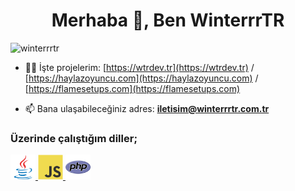 <h1 align="center">Merhaba 👋, Ben WinterrrTR</h1>

<p align="left"> <img src="https://komarev.com/ghpvc/?username=winterrrtr&label=Profile%20views&color=2edcb9&style=flat" alt="winterrrtr" /> </p>

- 👨‍💻 İşte projelerim: [https://wtrdev.tr](https://wtrdev.tr) / [https://haylazoyuncu.com](https://haylazoyuncu.com) / [https://flamesetups.com](https://flamesetups.com)

- 📫 Bana ulaşabileceğiniz adres: **iletisim@winterrrtr.com.tr**

<h3 align="left">Üzerinde çalıştığım diller;</h3>
<p align="left">
    <a href="https://www.java.com" target="_blank">
        <img src="https://raw.githubusercontent.com/devicons/devicon/master/icons/java/java-original.svg" alt="java" width="40" height="40"/>
    </a>
    <a href="https://developer.mozilla.org/en-US/docs/Web/JavaScript" target="_blank">
        <img src="https://raw.githubusercontent.com/devicons/devicon/master/icons/javascript/javascript-original.svg" alt="javascript" width="40" height="40"/>
    </a>
    <a href="https://www.php.net" target="_blank">
        <img src="https://raw.githubusercontent.com/devicons/devicon/master/icons/php/php-original.svg" alt="php" width="40" height="40"/>
    </a>
</p>
